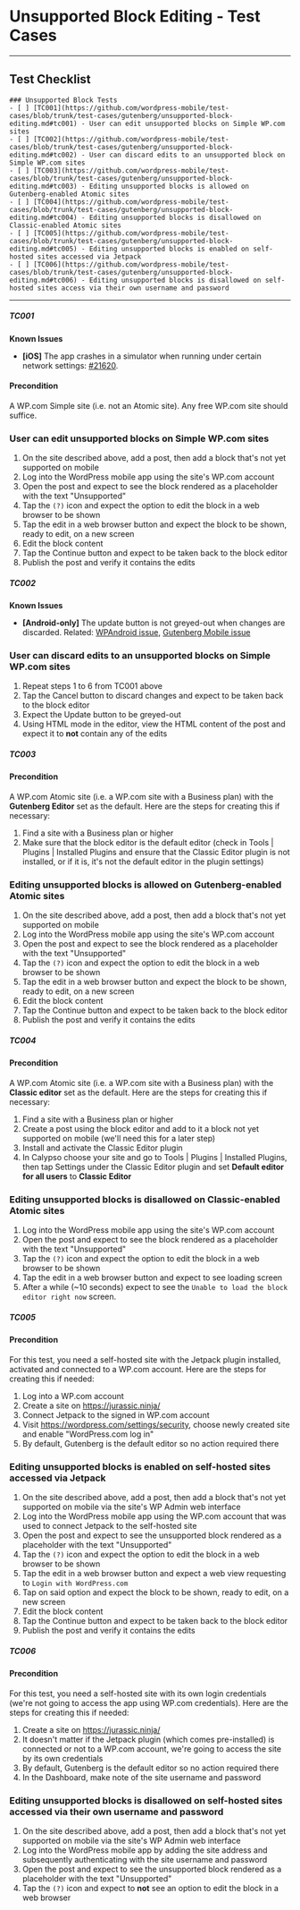 # Unsupported Block Editing - Test Cases

--------------------------------------------------------------------------------
## Test Checklist
```
### Unsupported Block Tests
- [ ] [TC001](https://github.com/wordpress-mobile/test-cases/blob/trunk/test-cases/gutenberg/unsupported-block-editing.md#tc001) - User can edit unsupported blocks on Simple WP.com sites
- [ ] [TC002](https://github.com/wordpress-mobile/test-cases/blob/trunk/test-cases/gutenberg/unsupported-block-editing.md#tc002) - User can discard edits to an unsupported block on Simple WP.com sites
- [ ] [TC003](https://github.com/wordpress-mobile/test-cases/blob/trunk/test-cases/gutenberg/unsupported-block-editing.md#tc003) - Editing unsupported blocks is allowed on Gutenberg-enabled Atomic sites
- [ ] [TC004](https://github.com/wordpress-mobile/test-cases/blob/trunk/test-cases/gutenberg/unsupported-block-editing.md#tc004) - Editing unsupported blocks is disallowed on Classic-enabled Atomic sites
- [ ] [TC005](https://github.com/wordpress-mobile/test-cases/blob/trunk/test-cases/gutenberg/unsupported-block-editing.md#tc005) - Editing unsupported blocks is enabled on self-hosted sites accessed via Jetpack
- [ ] [TC006](https://github.com/wordpress-mobile/test-cases/blob/trunk/test-cases/gutenberg/unsupported-block-editing.md#tc006) - Editing unsupported blocks is disallowed on self-hosted sites access via their own username and password
```
--------------------------------------------------------------------------------

##### TC001

**Known Issues**
-  **[iOS]** The app crashes in a simulator when running under certain network settings: [#21620](https://github.com/wordpress-mobile/WordPress-iOS/issues/21620).

#### Precondition

A WP.com Simple site (i.e. not an Atomic site). Any free WP.com site should suffice.

### User can edit unsupported blocks on Simple WP.com sites

1. On the site described above, add a post, then add a block that's not yet supported on mobile
2. Log into the WordPress mobile app using the site's WP.com account
3. Open the post and expect to see the block rendered as a placeholder with the text "Unsupported"
4. Tap the `(?)` icon and expect the option to edit the block in a web browser to be shown
5. Tap the edit in a web browser button and expect the block to be shown, ready to edit, on a new screen
6. Edit the block content
7. Tap the Continue button and expect to be taken back to the block editor
8. Publish the post and verify it contains the edits


##### TC002

**Known Issues**
-  **[Android-only]** The update button is not greyed-out when changes are discarded. Related: [WPAndroid issue](https://github.com/wordpress-mobile/WordPress-Android/issues/13169), [Gutenberg Mobile issue](https://github.com/wordpress-mobile/gutenberg-mobile/issues/2714)

### User can discard edits to an unsupported blocks on Simple WP.com sites

1. Repeat steps 1 to 6 from TC001 above
2. Tap the Cancel button to discard changes and expect to be taken back to the block editor
3. Expect the Update button to be greyed-out
4. Using HTML mode in the editor, view the HTML content of the post and expect it to **not** contain any of the edits


##### TC003

#### Precondition

A WP.com Atomic site (i.e. a WP.com site with a Business plan) with the **Gutenberg Editor** set as the default. Here are the steps for creating this if necessary:

1. Find a site with a Business plan or higher
2. Make sure that the block editor is the default editor (check in Tools | Plugins | Installed Plugins and ensure that the Classic Editor plugin is not installed, or if it is, it's not the default editor in the plugin settings)

### Editing unsupported blocks is allowed on Gutenberg-enabled Atomic sites

1. On the site described above, add a post, then add a block that's not yet supported on mobile
2. Log into the WordPress mobile app using the site's WP.com account
3. Open the post and expect to see the block rendered as a placeholder with the text "Unsupported"
4. Tap the `(?)` icon and expect the option to edit the block in a web browser to be shown
5. Tap the edit in a web browser button and expect the block to be shown, ready to edit, on a new screen
6. Edit the block content
7. Tap the Continue button and expect to be taken back to the block editor
8. Publish the post and verify it contains the edits


##### TC004

#### Precondition

A WP.com Atomic site (i.e. a WP.com site with a Business plan) with the **Classic editor** set as the default. Here are the steps for creating this if necessary:

1. Find a site with a Business plan or higher
2. Create a post using the block editor and add to it a block not yet supported on mobile (we'll need this for a later step)
3. Install and activate the Classic Editor plugin
4. In Calypso choose your site and go to Tools | Plugins | Installed Plugins, then tap Settings under the Classic Editor plugin and set **Default editor for all users** to **Classic Editor**

### Editing unsupported blocks is disallowed on Classic-enabled Atomic sites

1. Log into the WordPress mobile app using the site's WP.com account
2. Open the post and expect to see the block rendered as a placeholder with the text "Unsupported"
3. Tap the `(?)` icon and expect the option to edit the block in a web browser to be shown
4. Tap the edit in a web browser button and expect to see loading screen
5. After a while (~10 seconds) expect to see the `Unable to load the block editor right now` screen.


##### TC005

#### Precondition

For this test, you need a self-hosted site with the Jetpack plugin installed, activated and connected to a WP.com account. Here are the steps for creating this if needed:

1. Log into a WP.com account
1. Create a site on https://jurassic.ninja/
2. Connect Jetpack to the signed in WP.com account 
3. Visit https://wordpress.com/settings/security, choose newly created site and enable "WordPress.com log in"
4. By default, Gutenberg is the default editor so no action required there

### Editing unsupported blocks is enabled on self-hosted sites accessed via Jetpack

1. On the site described above, add a post, then add a block that's not yet supported on mobile via the site's WP Admin web interface
2. Log into the WordPress mobile app using the WP.com account that was used to connect Jetpack to the self-hosted site
3. Open the post and expect to see the unsupported block rendered as a placeholder with the text "Unsupported"
4. Tap the `(?)` icon and expect the option to edit the block in a web browser to be shown 
5. Tap the edit in a web browser button and expect a web view requesting to `Login with WordPress.com`
6. Tap on said option and expect the block to be shown, ready to edit, on a new screen
7. Edit the block content
8. Tap the Continue button and expect to be taken back to the block editor
9. Publish the post and verify it contains the edits


##### TC006

#### Precondition

For this test, you need a self-hosted site with its own login credentials (we're not going to access the app using WP.com credentials). Here are the steps for creating this if needed:

1. Create a site on https://jurassic.ninja/
2. It doesn't matter if the Jetpack plugin (which comes pre-installed) is connected or not to a WP.com account, we're going to access the site by its own credentials
3. By default, Gutenberg is the default editor so no action required there
4. In the Dashboard, make note of the site username and password

### Editing unsupported blocks is disallowed on self-hosted sites accessed via their own username and password

1. On the site described above, add a post, then add a block that's not yet supported on mobile via the site's WP Admin web interface
2. Log into the WordPress mobile app by adding the site address and subsequently authenticating with the site username and password
3. Open the post and expect to see the unsupported block rendered as a placeholder with the text "Unsupported"
4. Tap the `(?)` icon and expect to **not** see an option to edit the block in a web browser

